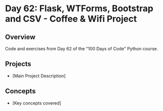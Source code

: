 # Day 62: Flask, WTForms, Bootstrap and CSV - Coffee & Wifi Project

## Overview
Code and exercises from Day 62 of the "100 Days of Code" Python course.

## Projects
- [Main Project Description]

## Concepts
- [Key concepts covered]
